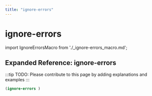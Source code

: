 ```yaml
---
title: "ignore-errors"
---
```


# ignore-errors

import IgnoreErrorsMacro from './_ignore-errors_macro.md';

<IgnoreErrorsMacro />

## Expanded Reference: ignore-errors

:::tip
TODO: Please contribute to this page by adding explanations and examples
:::

```lisp
(ignore-errors )
```
